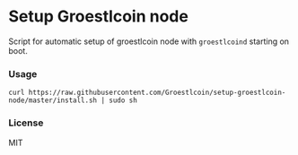 # Setup Groestlcoin node

Script for automatic setup of groestlcoin node with `groestlcoind` starting on boot.

### Usage

    curl https://raw.githubusercontent.com/Groestlcoin/setup-groestlcoin-node/master/install.sh | sudo sh

### License
MIT
